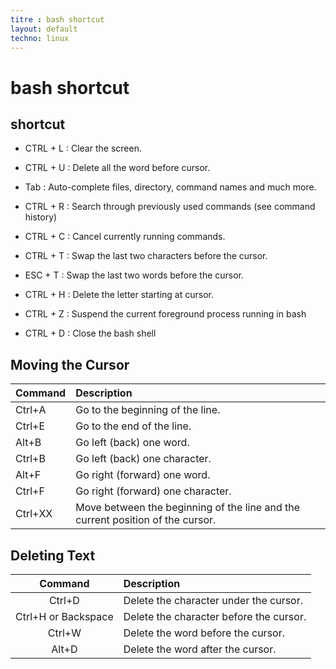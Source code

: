 ```yaml
---
titre : bash shortcut
layout: default
techno: linux
---
```


# bash shortcut


## shortcut
- CTRL + L : Clear the screen.
- CTRL + U : Delete all the word before cursor.
- Tab : Auto-complete files, directory, command names and much more.
- CTRL + R : Search through previously used commands (see command history)
- CTRL + C : Cancel currently running commands.
- CTRL + T : Swap the last two characters before the cursor.
- ESC + T : Swap the last two words before the cursor.
- CTRL + H : Delete the letter starting at cursor.

- CTRL + Z : Suspend the current foreground process running in bash
- CTRL + D : Close the bash shell

## Moving the Cursor

| Command      | Description | 
|    :---   |    :---   |
|   Ctrl+A  |  Go to the beginning of the line. |
|     Ctrl+E  |  Go to the end of the line. |
|     Alt+B  |  Go left (back) one word. |
|     Ctrl+B  |  Go left (back) one character. |
|     Alt+F  |  Go right (forward) one word. |
|     Ctrl+F  |  Go right (forward) one character. |
|     Ctrl+XX  |  Move between the beginning of the line and the current position of the cursor. |

## Deleting Text

| Command      | Description | 
|    :----:   |    :---   |
|     Ctrl+D  |  Delete the character under the cursor. |
|     Ctrl+H or Backspace |  Delete the character before the cursor. |
|     Ctrl+W |  Delete the word before the cursor. |
|     Alt+D  |  Delete the word after the cursor. |

